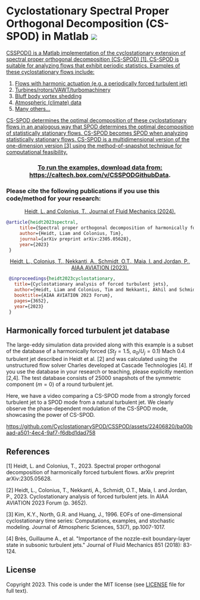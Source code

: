 # Cyclostationary Spectral Proper Orthogonal Decomposition (CS-SPOD) in Matlab <a href="https://github.com/CyclostationarySPOD/CSSPOD/blob/main/LICENSE.md"> <img src="https://img.shields.io/badge/License-MIT-blue.svg" />


CSSPOD() is a Matlab implementation of the cyclostationary extension of spectral proper orthogonal decomposition (CS-SPOD) [1]. CS-SPOD is suitable for analyzing flows that exhibit periodic statistics. Examples of these cyclostationary flows include:		
	
  1. Flows with harmonic actuation (e.g. a periodically forced turbulent jet)	
  2. Turbines/rotors/VAWT/turbomachinery	
  3. Bluff body vortex shedding	
  4. Atmospheric (climate) data	
  5. Many others...
     



CS-SPOD determines the optimal decomposition of these cyclostationary flows in an analogous way that SPOD determines the optimal decomposition of statistically stationary flows. CS-SPOD becomes SPOD when analyzing statistically stationary flows. CS-SPOD is a multidimensional version of the one-dimension version [3] using the method-of-snapshot technique for computational feasibility. 
</p>

### <p align="center"> <ins> To run the examples, download data from: https://caltech.box.com/v/CSSPODGithubData. </ins> </p>

### Please cite the following publications if you use this code/method for your research:
<p align="center">
  <a href="https://arxiv.org/abs/2305.05628">
    Heidt, L. and Colonius, T., Journal of Fluid Mechanics (2024).
  </a>
</p>

```bibtex
@article{heidt2023spectral,   
     title={Spectral proper orthogonal decomposition of harmonically forced turbulent flows},   
     author={Heidt, Liam and Colonius, Tim},   
     journal={arXiv preprint arXiv:2305.05628},   
     year={2023}   
 }   
 ```

<p align="center">
  <a href="https://arc.aiaa.org/doi/10.2514/6.2023-3652">
    Heidt, L., Colonius, T., Nekkanti, A., Schmidt, O.T., Maia, I. and Jordan, P., AIAA AVIATION (2023).
  </a>
</p>
 
```bibtex
 @inproceedings{heidt2023cyclostationary,  
   title={Cyclostationary analysis of forced turbulent jets},    
   author={Heidt, Liam and Colonius, Tim and Nekkanti, Akhil and Schmidt, Oliver T and Maia, Igor and Jordan, Peter},  
   booktitle={AIAA AVIATION 2023 Forum},  
   pages={3652},  
   year={2023}  
 }
```

## Harmonically forced turbulent jet database
The large-eddy simulation data provided along with this example is a subset of the database of a harmonically forced $(St_f=1.5,\ a_0/U_j = 0.1)$ Mach 0.4 turbulent jet described in Heidt et al. [2] and was calculated using the unstructured flow solver Charles developed at Cascade Technologies [4]. If you use the database in your research or teaching, please explicitly mention [2,4]. The test database consists of 25000 snapshots of the symmetric component ($m=0$) of a round turbulent jet. 


Here, we have a video comparing a CS-SPOD mode from a strongly forced turbulent jet to a SPOD mode from a natural turbulent jet. We clearly observe the phase-dependent modulation of the CS-SPOD mode, showcasing the power of CS-SPOD. 

https://github.com/CyclostationarySPOD/CSSPOD/assets/22406820/ba00baad-a501-4ec4-9af7-f6dbd1dad758


## References
[1] Heidt, L. and Colonius, T., 2023. Spectral proper orthogonal decomposition of harmonically forced turbulent flows. arXiv preprint arXiv:2305.05628. 

[2] Heidt, L., Colonius, T., Nekkanti, A., Schmidt, O.T., Maia, I. and Jordan, P., 2023. Cyclostationary analysis of forced turbulent jets. In AIAA AVIATION 2023 Forum (p. 3652).

[3] Kim, K.Y., North, G.R. and Huang, J., 1996. EOFs of one-dimensional cyclostationary time series: Computations, examples, and stochastic modeling. Journal of Atmospheric Sciences, 53(7), pp.1007-1017.

[4] Brès, Guillaume A., et al. "Importance of the nozzle-exit boundary-layer state in subsonic turbulent jets." Journal of Fluid Mechanics 851 (2018): 83-124.

## License
 
Copyright 2023.
This code is under the MIT license (see [LICENSE](LICENSE.md) file for full text).


